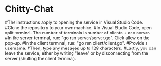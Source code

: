 # Chitty-Chat
#The instructions apply to opening the service in Visual Studio Code.
#Clone the repository to your own machine.
#In Visual Studio Code, open split terminal. The number of terminals is number of clients + one server.
#In the server terminal, run: "go run server/server.go". Click allow on the pop-up.
#In the client terminal, run: "go run client/client.go".
#Provide a username. 
#Then, type any mesages up to 128 characters.
#Lastly, you can leave the service, either by writing "leave" or by disconnecting from the server (shutting the client terminal).
